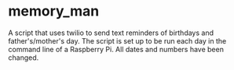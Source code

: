 # memory_man
A script that uses twilio to send text reminders of birthdays and father's/mother's day. 
The script is set up to be run each day in the command line of a Raspberry Pi.
All dates and numbers have been changed. 

